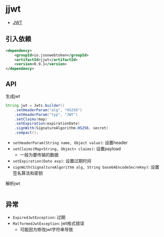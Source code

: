 # jjwt

- [JWT](../Network/Http_Token.md#jwt)

## 引入依赖

```xml
<dependency>
    <groupId>io.jsonwebtoken</groupId>
    <artifactId>jjwt</artifactId>
    <version>0.9.1</version>
</dependency>
```

## API

生成jwt

```java
String jwt = Jwts.builder()
    .setHeaderParam("alg", "HS256")
    .setHeaderParam("typ", "JWT")
    .setClaims(map)
    .setExpiration(expirationDate)
    .signWith(SignatureAlgorithm.HS256, secret)
    .compact();
```

- `setHeaderParam(String name, Object value)`: 设置header
- `setClaims(Map<String, Object> claims)`: 设置payload
  - 一般为要传输的数据
- `setExpiration(Date exp)`: 设置过期时间
- `signWith(SignaltureAlgorithm alg, String base64EncodeSecreKey)`: 设置签名算法和密钥

解析jwt

```java
```

## 异常

- `ExpiredJwtException`: 过期
- `MalformedJwtException`: jwt格式错误
  - 可能因为修改jwt字符串导致
